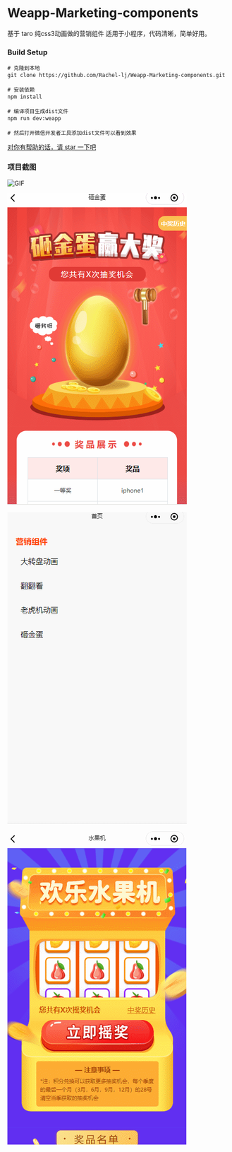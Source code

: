 # Weapp-Marketing-components

基于 taro   纯css3动画做的营销组件 适用于小程序，代码清晰，简单好用。

### Build Setup

```
# 克隆到本地
git clone https://github.com/Rachel-lj/Weapp-Marketing-components.git

# 安装依赖
npm install

# 编译项目生成dist文件
npm run dev:weapp

# 然后打开微信开发者工具添加dist文件可以看到效果
```

<u>对你有帮助的话，请 star 一下吧</u>

### 项目截图

![GIF](./src/static/GIF.gif)

![GIF](./src/static/goldenEgg.gif)

![GIF](./src/static/gridCard.gif)

![GIF](./src/static/slotMachine.gif)
